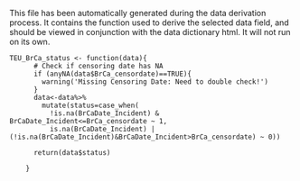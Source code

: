 This file has been automatically generated during the data derivation process.
It contains the function used to derive the selected data field, and should be viewed in conjunction with the data dictionary html.
It will not run on its own.


```
TEU_BrCa_status <- function(data){
      # Check if censoring date has NA
      if (anyNA(data$BrCa_censordate)==TRUE){
        warning('Missing Censoring Date: Need to double check!')
      }
      data<-data%>%
        mutate(status=case_when(
          !is.na(BrCaDate_Incident) & BrCaDate_Incident<=BrCa_censordate ~ 1,
          is.na(BrCaDate_Incident) |(!is.na(BrCaDate_Incident)&BrCaDate_Incident>BrCa_censordate) ~ 0))
      
      return(data$status)
      
    }
```


